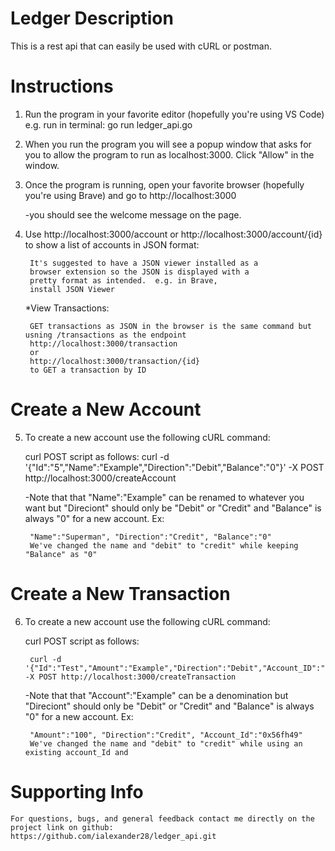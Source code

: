 # Ledger Description

This is a rest api that can easily be used with cURL or postman. 

# Instructions

1. Run the program in your favorite editor (hopefully you're using VS Code) 
e.g. run in terminal: go run ledger_api.go

2. When you run the program you will see a popup window that asks for you to allow the program to run as localhost:3000.  Click "Allow" in the window. 

3. Once the program is running, open your favorite browser (hopefully you're using Brave) and go to http://localhost:3000

    -you should see the welcome message on the page. 

4. Use http://localhost:3000/account or http://localhost:3000/account/{id} to show a list of accounts in JSON format:

        It's suggested to have a JSON viewer installed as a 
        browser extension so the JSON is displayed with a 
        pretty format as intended.  e.g. in Brave, 
        install JSON Viewer

    *View Transactions: 

        GET transactions as JSON in the browser is the same command but usning /transactions as the endpoint
        http://localhost:3000/transaction
        or
        http://localhost:3000/transaction/{id}
        to GET a transaction by ID
    

# Create a New Account

5. To create a new account use the following cURL command: 
    
    curl POST script as follows:  curl -d '{"Id":"5","Name":"Example","Direction":"Debit","Balance":"0"}' -X POST http://localhost:3000/createAccount

    -Note that that "Name":"Example" can be renamed to whatever you want but "Direciont" should only be "Debit" or "Credit" and "Balance" is always "0" for a new account.  Ex:

        "Name":"Superman", "Direction":"Credit", "Balance":"0"
        We've changed the name and "debit" to "credit" while keeping "Balance" as "0"

# Create a New Transaction
        
6. To create a new account use the following cURL command: 
    
    curl POST script as follows:
    
        curl -d '{"Id":"Test","Amount":"Example","Direction":"Debit","Account_ID":"0"}' -X POST http://localhost:3000/createTransaction  

    -Note that that "Account":"Example" can be a denomination but "Direciont" should only be "Debit" or "Credit" and "Balance" is always "0" for a new account.  Ex:

    
        "Amount":"100", "Direction":"Credit", "Account_Id":"0x56fh49"
        We've changed the name and "debit" to "credit" while using an existing account_Id and 

# Supporting Info

        
    For questions, bugs, and general feedback contact me directly on the project link on github: 
    https://github.com/ialexander28/ledger_api.git
